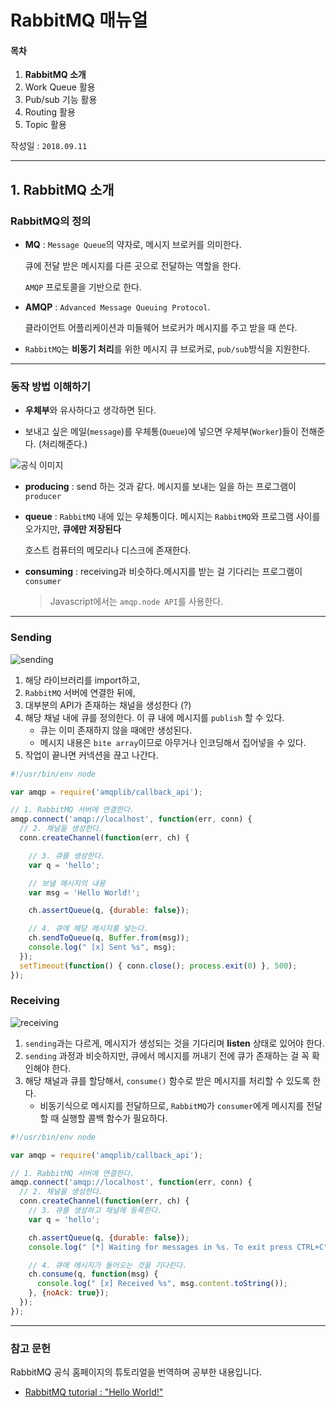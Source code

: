 # RabbitMQ 매뉴얼

#### 목차

1. **RabbitMQ 소개**
2. Work Queue 활용
3. Pub/sub 기능 활용
4. Routing 활용
5. Topic 활용

작성일 : ```2018.09.11```



___

## 1. RabbitMQ 소개

### RabbitMQ의 정의

- **MQ** : ```Message Queue```의 약자로, 메시지 브로커를 의미한다.

  큐에 전달 받은 메시지를 다른 곳으로 전달하는 역할을 한다.

  ```AMQP``` 프로토콜을 기반으로 한다.

- **AMQP** : ```Advanced Message Queuing Protocol```.

  클라이언트 어플리케이션과 미들웨어 브로커가 메시지를 주고 받을 때 쓴다.

- ```RabbitMQ```는 **비동기 처리**를 위한 메시지 큐 브로커로, ```pub/sub```방식을 지원한다.



___

### 동작 방법 이해하기

- **우체부**와 유사하다고 생각하면 된다.

- 보내고 싶은 메일(```message```)를 우체통(```Queue```)에 넣으면 우체부(```Worker```)들이 전해준다. (처리해준다.)

  

![공식 이미지](https://blogfiles.pstatic.net/MjAxODA5MTFfMjg5/MDAxNTM2NjUxMzQ2MDYx.CE1jXfC641IEIruqJ247KWpLUnl1k-79Rg_YSGJkKQYg.BZWC7FvSmJMN56K2ADglLXnAx-Z1ym8otrkdngHBHQ0g.JPEG.3457soso/python-one.jpg)

- **producing** : send 하는 것과 같다. 메시지를 보내는 일을 하는 프로그램이 ```producer```

- **queue** : ```RabbitMQ``` 내에 있는 우체통이다. 메시지는 ```RabbitMQ```와 프로그램 사이를 오가지만, **큐에만 저장된다**

  호스트 컴퓨터의 메모리나 디스크에 존재한다.

- **consuming** : receiving과 비슷하다.메시지를 받는 걸 기다리는 프로그램이 ```consumer```

  > Javascript에서는 ```amqp.node API```를 사용한다.



___

### Sending

![sending](https://blogfiles.pstatic.net/MjAxODA5MTFfNjAg/MDAxNTM2NjUxMzQ3ODc2.HO_uLjxgtaLrm3iSjwbi9-fqLRLB7xsoaOCsgTjUt8Ag.zJt6P4WR7zqVxqGsxwtSYI2VbjwoT7dRG4hz2h8Hrq0g.JPEG.3457soso/sending.jpg)

1. 해당 라이브러리를 import하고,
2. ```RabbitMQ``` 서버에 연결한 뒤에,
3. 대부분의 API가 존재하는 채널을 생성한다 (?)
4. 해당 채널 내에 큐를 정의한다. 이 큐 내에 메시지를 ```publish``` 할 수 있다.
   - 큐는 이미 존재하지 않을 때에만 생성된다.
   - 메시지 내용은 ```bite array```이므로 아무거나 인코딩해서 집어넣을 수 있다.
5. 작업이 끝나면 커넥션을 끊고 나간다.

```javascript
#!/usr/bin/env node

var amqp = require('amqplib/callback_api');

// 1. RabbitMQ 서버에 연결한다.
amqp.connect('amqp://localhost', function(err, conn) {
  // 2. 채널을 생성한다.
  conn.createChannel(function(err, ch) {

    // 3. 큐를 생성한다.
    var q = 'hello';

    // 보낼 메시지의 내용
    var msg = 'Hello World!';

    ch.assertQueue(q, {durable: false});

    // 4. 큐에 해당 메시지를 넣는다.
    ch.sendToQueue(q, Buffer.from(msg));
    console.log(" [x] Sent %s", msg);
  });
  setTimeout(function() { conn.close(); process.exit(0) }, 500);
});
```



### Receiving

![receiving](https://blogfiles.pstatic.net/MjAxODA5MTFfMjMg/MDAxNTM2NjUxMzQ3MzIy.KxEWYG2qlqz62P0XSf64LeiyWy8voahf7VMJjJjWsOAg.GZV_LdAGC1aTN23orbRoy29aOGW-RBoDhPCp0SLIJwMg.JPEG.3457soso/receiving.jpg)

1. ```sending```과는 다르게, 메시지가 생성되는 것을 기다리며 **listen** 상태로 있어야 한다.
2. ```sending``` 과정과 비슷하지만, 큐에서 메시지를 꺼내기 전에 큐가 존재하는 걸 꼭 확인해야 한다.
3. 해당 채널과 큐를 할당해서, ```consume()``` 함수로 받은 메시지를 처리할 수 있도록 한다.
   - 비동기식으로 메시지를 전달하므로, ```RabbitMQ```가 ```consumer```에게 메시지를 전달할 때 실행할 콜백 함수가 필요하다.

```javascript
#!/usr/bin/env node

var amqp = require('amqplib/callback_api');

// 1. RabbitMQ 서버에 연결한다.
amqp.connect('amqp://localhost', function(err, conn) {
  // 2. 채널을 생성한다.
  conn.createChannel(function(err, ch) {
    // 3. 큐를 생성하고 채널에 등록한다.
    var q = 'hello';

    ch.assertQueue(q, {durable: false});
    console.log(" [*] Waiting for messages in %s. To exit press CTRL+C", q);

    // 4. 큐에 메시지가 들어오는 것을 기다린다.
    ch.consume(q, function(msg) {
      console.log(" [x] Received %s", msg.content.toString());
    }, {noAck: true});
  });
});
```



___

### 참고 문헌

RabbitMQ 공식 홈페이지의 튜토리얼을 번역하며 공부한 내용입니다.

- [RabbitMQ tutorial : "Hello World!"](https://www.rabbitmq.com/tutorials/tutorial-one-javascript.html)
